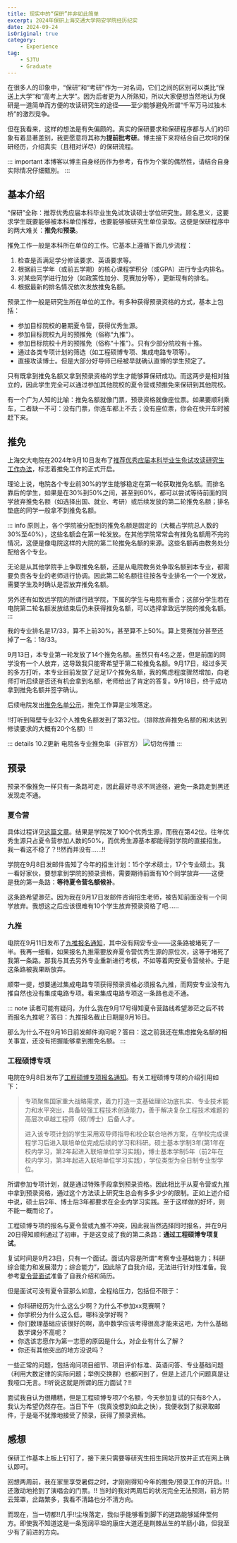 ```yaml
---
title: 现实中的“保研”并非如此简单
excerpt: 2024年保研上海交通大学网安学院经历纪实
date: 2024-09-24
isOriginal: true
category: 
    - Experience
tag: 
    - SJTU
    - Graduate
---
```



在很多人的印象中，“保研”和“考研”作为一对名词，它们之间的区别可以类比“保送上大学”和“高考上大学”。因为后者更为人所熟知，所以大家便想当然地认为保研是一道简单而方便的攻读研究生的途径——至少能够避免所谓“千军万马过独木桥”的激烈竞争。

但在我看来，这样的想法是有失偏颇的。真实的保研要求和保研程序都与人们的印象有着显著差别，我更愿意将其称为**提前批考研**。博主接下来将结合自己坎坷的保研经历，介绍真实（且相对详尽）的保研流程。

::: important
本博客以博主自身经历作为参考，有作为个案的偶然性，请结合自身实际情况仔细甄别。
:::

## 基本介绍
“保研”全称：推荐优秀应届本科毕业生免试攻读硕士学位研究生。顾名思义，这要求学生既要能够被本科单位推荐，也要能够被研究生单位录取。这便是保研程序中的两大难关：**推免**和**预录**。

推免工作一般是本科所在单位的工作。它基本上遵循下面几步流程：
1. 检查是否满足学分修读要求、英语要求等。
2. 根据前三学年（或前五学期）的核心课程学积分（或GPA）进行专业内排名。
3. 对某些同学进行加分（如政策性加分、竞赛加分等），更新现有的排名。
4. 根据最新的排名情况依次发放推免名额。

预录工作一般是研究生所在单位的工作。有多种获得预录资格的方式，基本上包括：
- 参加目标院校的暑期夏令营，获得优秀生源。
- 参加目标院校九月的预推免（俗称“九推”）。
- 参加目标院校十月的预推免（俗称“十推”）。只有少部分院校有十推。
- 通过各类专项计划的筛选（如工程硕博专项、集成电路专项等）。
- 直接攻读博士。但是大部分好导师已经被早就确认直博的学生预定了。

只有既拿到推免名额又拿到预录资格的学生才能够算保研成功。而这两步是相对独立的，因此学生完全可以通过参加其他院校的夏令营或预推免来保研到其他院校。

有一个广为人知的比喻：推免名额就像门票，预录资格就像座位票。如果要顺利乘车，二者缺一不可：没有门票，你连车都上不去；没有座位票，你会在快开车时被赶下来。

## 推免
上海交大电院在2024年9月10日发布了[推荐优秀应届本科毕业生免试攻读研究生工作办法](https://www.seiee.sjtu.edu.cn/xzzx_notice_bks_cat4/10658.html)，标志着推免工作的正式开启。

理论上说，电院各个专业前30%的学生能够稳定在第一轮获取推免名额。而排名靠后的学生，如果是在30%到50%之间，甚至到60%，都可以尝试等待前面的同学放弃推免名额（如选择出国、就业、考研）或后续发放的第二轮推免名额；排名垫底的同学一般拿不到推免名额。

::: info
原则上，各个学院被分配到的推免名额是固定的（大概占学院总人数的30%至40%），这些名额会在第一轮发放。在其他学院常常会有推免名额用不完的情况，这便是像电院这样的大院的第二轮推免名额的来源。这些名额再由教务处分配给各个专业。

无论是从其他学院手上争取推免名额，还是从电院教务处争取名额到本专业，都需要负责各专业的老师进行协调。因此第二轮名额往往按各专业排名一个一个发放，需要学生及时确认是否放弃推免名额。

另外还有如致远学院的所谓行政学院，下属的学生与电院有重合；这部分学生若在电院第二轮名额发放结束后仍未获得推免名额，可以选择拿致远学院的推免名额。
:::

我的专业排名是17/33，算不上前30%，甚至算不上50%。算上竞赛加分甚至还掉了一名：18/33。

9月13日，本专业第一轮发放了14个推免名额。虽然只有4名之差，但是前面的同学没有一个人放弃，这导致我只能寄希望于第二轮推免名额。9月17日，经过多天的多方打听，本专业目前发放了足足17个推免名额，我的焦虑程度骤然增加，向老师打听后续是否还有机会拿到名额，老师给出了肯定的答复。9月18日，终于成功拿到推免名额并签字确认。

后续电院发出[推免名单公示](https://www.seiee.sjtu.edu.cn/xzzx_notice_bks_cat4/10685.html)，推免工作算是尘埃落定。

!!打听到隔壁专业32个人推免名额发到了第32位。（排除放弃推免名额的和未达到修读要求的大概有20个名额）!!

::: details 10.2更新 电院各专业推免率（非官方）
![<font color=red>切勿传播</font>](/assets/images/postgraduate-recommendation/final.png)
:::

## 预录
预录不像推免一样只有一条路可走，因此最好寻求不同途径，避免一条路走到黑还发现走不通。

### 夏令营
具体过程详见[这篇文章](summer_camp.md)。结果是学院发了100个优秀生源，而我在第42位。往年优秀生源只占夏令营参加人数的50%，而优秀生源基本都能得到学院的直接招生。我一看这不稳了？!!然而并没有......!!

学院在9月8日发邮件告知了今年的招生计划：15个学术硕士，17个专业硕士。我一看好家伙，要想拿到学院的预录资格，需要期待前面有10个同学放弃——这便是我的第一条路：**等待夏令营名额候补**。

这条路希望渺茫。因为我在9月17日发邮件咨询招生老师，被告知前面没有一个同学放弃。我想这之后应该很难有10个学生放弃预录资格了吧......

### 九推
电院在9月11日发布了[九推报名通知](https://www.seiee.sjtu.edu.cn/yjspy_zsgz_sszs/10659.html)，其中没有网安专业——这条路被堵死了一半。我再一细看，如果报名九推需要放弃夏令营优秀生源的原位次，这等于堵死了我第一条路。那我与其去另外专业重新进行考核，不如等着网安夏令营候补。于是这条路被我果断放弃。

顺带一提，想要通过集成电路专项获得预录资格必须报名九推，而网安专业没有九推自然也没有集成电路专项。看来集成电路专项这一条路也走不通。

::: note
读者可能有疑问，为什么我在9月17号得知夏令营路线希望渺茫之后不转而报名九推呢？答曰：九推报名截止日期是9月16日。

那么为什么不在9月16日前发邮件询问呢？答曰：这之前我还在焦虑推免名额的相关事宜，还没有把握能够拿到推免名额。
:::

### 工程硕博专项
电院在9月8日发布了[工程硕博专项报名通知](https://www.seiee.sjtu.edu.cn/yjspy_zsgz_sszs/10653.html)。有关工程硕博专项的介绍引用如下：

> 专项聚焦国家重大战略需求，着力打造一支基础理论功底扎实、专业技术能力和水平突出，具备较强工程技术创造能力，善于解决复杂工程技术难题的高层次卓越工程师（硕/博士）后备人才。
>
> 进入该专项计划的学生采用双导师指导和校企联合培养方案，在学校完成课程学习后进入联培单位完成后续的学习和科研。硕士基本学制3年(第1年在校内学习，第2年起进入联培单位学习实践)，博士基本学制5年（前2年在校内学习，第3年起进入联培单位学习实践），学位类型为全日制专业型学位。

所谓参加专项计划，就是通过特殊手段拿到预录资格。因此相比于从夏令营或九推中拿到预录资格，通过这个方法读上研究生总会有多多少少的限制。正如上述介绍中说，硕士后2年、博士后3年都要求在企业内学习实践。至于这样做的好坏，则不能一概而论了。

工程硕博专项的报名与夏令营或九推不冲突，因此我当然选择同时报名，并在9月20日得知顺利通过了初审。于是这变成了我的第二条路：**通过工程硕博专项复试**。

复试时间是9月23日，只有一个面试。面试内容是所谓“考察专业基础能力；科研综合能力和发展潜力；综合能力”，因此除了自我介绍，无法进行针对性准备。我参考[夏令营面试](summer_camp.md#_7-10-面试)准备了自我介绍和简历。

但是面试可没有夏令营那么如意，全程给压力，包括但不限于：
- 你科研经历为什么这么少啊？为什么不参加xx竞赛啊？
- 你学积分为什么这么低，哪科没学好啊？
- 你们数理基础应该很好的啊，高中数学应该考得很高才能来这吧，为什么基础数学课分不高呢？
- 你选该志愿作为第一志愿的原因是什么，对企业有什么了解？
- 你还有其他突出的地方没说吗？

一些正常的问题，包括询问项目细节、项目评价标准、英语问答、专业基础问题（利用大数定律的实际问题；举例交换群）也都问到了，但是上述几个问题真是让我哑口无言。!!听说这就是所谓的压力面试？!!

面试我自认为很糟糕，但是工程硕博专项7个名额，今天参加复试的只有8个人，我认为希望仍然存在。当日下午（我真没想到如此之快），我便收到了拟录取邮件，于是毫不犹豫地接受了预录，获得了预录资格。

## 感想
保研工作基本上板上钉钉了，接下来只需要等研究生招生网站开放并正式在网上确认即可。

回想两周前，我在家里享受暑假之时，才刚刚得知今年的推免/预录工作的开启。!!还激动地抢到了演唱会的门票。!! 当时的我对两周后的状况完全无法预测，前方阴云笼罩，岔路繁多，我看不清路也分不清方向。

而现在，当一切都!!几乎!!尘埃落定，我似乎能够看到脚下的道路能够延伸至何方。即使我不知道这是一条宽阔平坦的康庄大道还是荆棘丛生的羊肠小路，但我至少有了前进的方向。